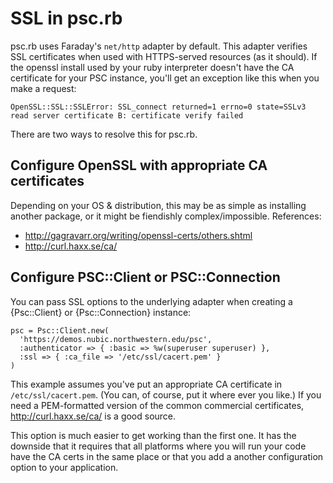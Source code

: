 SSL in psc.rb
=============

psc.rb uses Faraday's `net/http` adapter by default. This adapter
verifies SSL certificates when used with HTTPS-served resources (as it
should). If the openssl install used by your ruby interpreter doesn't
have the CA certificate for your PSC instance, you'll get an exception
like this when you make a request:

`OpenSSL::SSL::SSLError: SSL_connect returned=1 errno=0 state=SSLv3 read server certificate B: certificate verify failed`

There are two ways to resolve this for psc.rb.

Configure OpenSSL with appropriate CA certificates
--------------------------------------------------

Depending on your OS & distribution, this may be as simple as
installing another package, or it might be fiendishly
complex/impossible. References:

* <http://gagravarr.org/writing/openssl-certs/others.shtml>
* <http://curl.haxx.se/ca/>

Configure PSC::Client or PSC::Connection
----------------------------------------

You can pass SSL options to the underlying adapter when creating a
{Psc::Client} or {Psc::Connection} instance:

    psc = Psc::Client.new(
      'https://demos.nubic.northwestern.edu/psc',
      :authenticator => { :basic => %w(superuser superuser) },
      :ssl => { :ca_file => '/etc/ssl/cacert.pem' }
    )

This example assumes you've put an appropriate CA certificate in
`/etc/ssl/cacert.pem`. (You can, of course, put it where ever you
like.) If you need a PEM-formatted version of the common commercial
certificates, <http://curl.haxx.se/ca/> is a good source.

This option is much easier to get working than the first one. It has
the downside that it requires that all platforms where you will run
your code have the CA certs in the same place or that you add a
another configuration option to your application.
